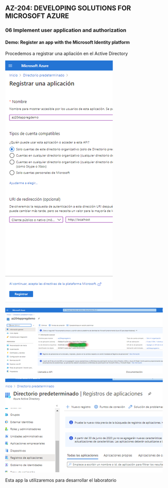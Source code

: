 
## AZ-204: DEVELOPING SOLUTIONS FOR MICROSOFT AZURE

### 06 Implement user application and authorization

#### Demo: Register an app with the Microsoft Identity platform

Procedemos a registrar una apliación en el Active Directory

![c1](imagenes/c1.PNG)

![c2](imagenes/c2.PNG)

![c2](imagenes/c3.PNG)

Esta app la utilizaremos para desarrollar el laboratorio